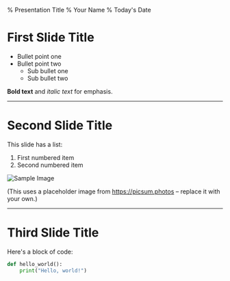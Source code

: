 % Presentation Title
% Your Name
% Today's Date

# First Slide Title

- Bullet point one
- Bullet point two
  - Sub bullet one
  - Sub bullet two

**Bold text** and *italic text* for emphasis.

---

# Second Slide Title

This slide has a list:

1. First numbered item
2. Second numbered item

![Sample Image](https://picsum.photos/600/400)

(This uses a placeholder image from https://picsum.photos – replace it with your own.)

---

# Third Slide Title

Here's a block of code:

```python
def hello_world():
    print("Hello, world!")
